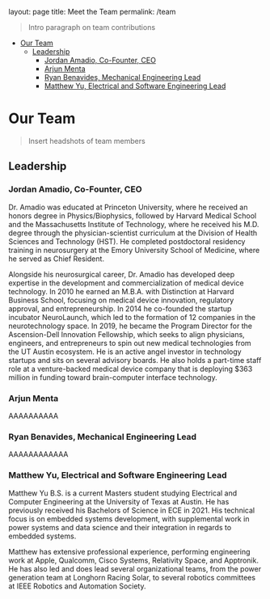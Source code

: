 layout: page
title: Meet the Team
permalink: /team

> Intro paragraph on team contributions

- [Our Team](#our-team)
  - [Leadership](#leadership)
    - [Jordan Amadio, Co-Founter, CEO](#jordan-amadio-co-founter-ceo)
    - [Arjun Menta](#arjun-menta)
    - [Ryan Benavides, Mechanical Engineering Lead](#ryan-benavides-mechanical-engineering-lead)
    - [Matthew Yu, Electrical and Software Engineering Lead](#matthew-yu-electrical-and-software-engineering-lead)


# Our Team

> Insert headshots of team members


## Leadership

### Jordan Amadio, Co-Founter, CEO

Dr. Amadio was educated at Princeton University, where he received an honors
degree in Physics/Biophysics, followed by Harvard Medical School and the
Massachusetts Institute of Technology, where he received his M.D. degree through
the physician-scientist curriculum at the Division of Health Sciences and
Technology (HST). He completed postdoctoral residency training in neurosurgery
at the Emory University School of Medicine, where he served as Chief Resident.

Alongside his neurosurgical career, Dr. Amadio has developed deep expertise in
the development and commercialization of medical device technology. In 2010 he
earned an M.B.A. with Distinction at Harvard Business School, focusing on
medical device innovation, regulatory approval, and entrepreneurship. In 2014 he
co-founded the startup incubator NeuroLaunch, which led to the formation of 12
companies in the neurotechnology space. In 2019, he became the Program Director
for the Ascension-Dell Innovation Fellowship, which seeks to align physicians,
engineers, and entrepreneurs to spin out new medical technologies from the UT
Austin ecosystem. He is an active angel investor in technology startups and sits
on several advisory boards. He also holds a part-time staff role at a
venture-backed medical device company that is deploying $363 million in funding
toward brain-computer interface technology.

### Arjun Menta

AAAAAAAAAA

### Ryan Benavides, Mechanical Engineering Lead

AAAAAAAAAAAA

### Matthew Yu, Electrical and Software Engineering Lead

Matthew Yu B.S. is a current Masters student studying Electrical and Computer
Engineering at the University of Texas at Austin. He has previously received his
Bachelors of Science in ECE in 2021. His technical focus is on embedded systems
development, with supplemental work in power systems and data science and their
integration in regards to embedded systems.

Matthew has extensive professional experience, performing engineering work at
Apple, Qualcomm, Cisco Systems, Relativity Space, and Apptronik. He has also led
and does lead several organizational teams, from the power generation team at
Longhorn Racing Solar, to several robotics committees at IEEE Robotics and
Automation Society.
